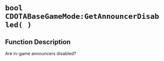 # `bool CDOTABaseGameMode:GetAnnouncerDisabled( )`
## Function Description
Are in-game announcers disabled?
